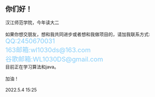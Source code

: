 你们好！
---
<div>汉江师范学院，今年读大二</div>
<br>
<div>如果你想交朋友，想和我共同进步或者想和我做项目的，请加我联系方式:</div>
<div style="color:lightskyblue; font-size:20px">QQ:2450670031</div>
<div style="color:lightskyblue; font-size:20px">163邮箱:wl1030ds@163.com</div>
<div style="color:lightskyblue; font-size:20px">谷歌邮箱:WL1030DS@gmail.com</div>
<div>目前正在学习算法和java。</div>
<br>
<div>加油！</div>
<br>
<div>2022.5.4 15:25</div>
